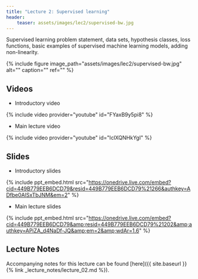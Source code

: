 ```yaml
---
title: "Lecture 2: Supervised learning"
header:
    teaser: assets/images/lec2/supervised-bw.jpg
---
```


Supervised learning problem statement, data sets, hypothesis classes, loss
functions, basic examples of supervised machine learning models, adding
non-linearity.

{% include figure
image_path="assets/images/lec2/supervised-bw.jpg"
alt="" caption="" ref=""
%}

## Videos

- Introductory video

{% include video provider="youtube" id="FYaxB9y5pi8" %}

- Main lecture video

{% include video provider="youtube" id="IclXQNHkYgI" %}

## Slides

- Introductory slides

{% include ppt_embed.html src="https://onedrive.live.com/embed?cid=449B779EEB6DCD79&resid=449B779EEB6DCD79%21266&authkey=ADfbe0AlSxTbJNM&em=2" %}

- Main lecture slides

{% include ppt_embed.html src="https://onedrive.live.com/embed?cid=449B779EEB6DCD79&amp;resid=449B779EEB6DCD79%21202&amp;authkey=APiZA_d4NaDf-JQ&amp;em=2&amp;wdAr=1.6" %}

## Lecture Notes

Accompanying notes for this lecture can be found [here]({{ site.baseurl }}{% link _lecture_notes/lecture_02.md %}).
